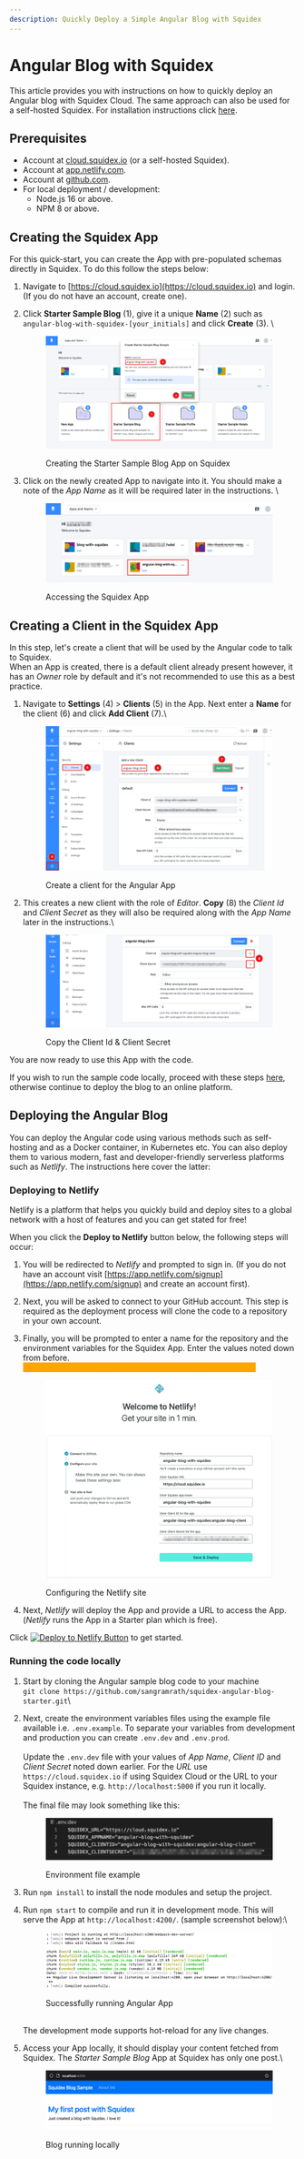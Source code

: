 ```yaml
---
description: Quickly Deploy a Simple Angular Blog with Squidex
---
```


# Angular Blog with Squidex

This article provides you with instructions on how to quickly deploy an Angular blog with Squidex Cloud. The same approach can also be used for a self-hosted Squidex. For installation instructions click [here](../installation/).

## Prerequisites

* Account at [cloud.squidex.io](https://cloud.squidex.io/) (or a self-hosted Squidex).
* Account at [app.netlify.com](https://app.netlify.com).
* Account at [github.com](https://github.com/).
* For local deployment / development:
  * Node.js 16 or above.
  * NPM 8 or above.

## Creating the Squidex App

For this quick-start, you can create the App with pre-populated schemas directly in Squidex. To do this follow the steps below:

1. Navigate to [https://cloud.squidex.io](https://cloud.squidex.io) and login. (If you do not have an account, create one).
2.  Click **Starter Sample Blog** (1), give it a unique **Name** (2) such as `angular-blog-with-squidex-[your_initials]` and click **Create** (3). \


    <figure><img src="../../.gitbook/assets/2023-01-02_08-38.png" alt=""><figcaption><p>Creating the Starter Sample Blog App on Squidex</p></figcaption></figure>
3.  Click on the newly created App to navigate into it. You should make a note of the _App Name_ as it will be required later in the instructions. \


    <figure><img src="../../.gitbook/assets/2023-01-02_08-49.png" alt=""><figcaption><p>Accessing the Squidex App</p></figcaption></figure>

## Creating a Client in the Squidex App

In this step, let's create a client that will be used by the Angular code to talk to Squidex. \
When an App is created, there is a default client already present however, it has an _Owner_ role by default and it's not recommended to use this as a best practice.

1.  Navigate to **Settings** (4) > **Clients** (5) in the App. Next enter a **Name** for the client (6) and click **Add Client** (7).\


    <figure><img src="../../.gitbook/assets/2023-01-02_08-46.png" alt=""><figcaption><p>Create a client for the Angular App</p></figcaption></figure>
2.  This creates a new client with the role of _Editor_. **Copy** (8) the _Client Id_ and _Client Secret_ as they will also be required along with the _App Name_ later in the instructions.\


    <figure><img src="../../.gitbook/assets/2023-01-02_08-42.png" alt=""><figcaption><p>Copy the Client Id &#x26; Client Secret</p></figcaption></figure>

You are now ready to use this App with the code. &#x20;

If you wish to run the sample code locally, proceed with these steps [here](angular-blog-with-squidex.md#running-the-vue.js-blog-locally), otherwise continue to deploy the blog to an online platform.

## Deploying the Angular Blog

You can deploy the Angular code using various methods such as self-hosting and as a Docker container, in Kubernetes etc. You can also deploy them to various modern, fast and developer-friendly serverless platforms such as _Netlify_. The instructions here cover the latter:

### Deploying to Netlify

Netlify is a platform that helps you quickly build and deploy sites to a global network with a host of features and you can get stated for free!

When you click the **Deploy to Netlify** button below, the following steps will occur:

1. You will be redirected to _Netlify_ and prompted to sign in. (If you do not have an account visit [https://app.netlify.com/signup](https://app.netlify.com/signup) and create an account first).
2. Next, you will be asked to connect to your GitHub account. This step is required as the deployment process will clone the code to a repository in your own account.&#x20;
3.  Finally, you will be prompted to enter a name for the repository and the environment variables for the Squidex App. Enter the values noted down from before. \
    <mark style="color:orange;background-color:orange;">Your values will be different than the values in the screenshot.</mark>&#x20;

    <figure><img src="../../.gitbook/assets/2023-01-03_00-44.png" alt=""><figcaption><p>Configuring the Netlify site</p></figcaption></figure>
4. Next, _Netlify_ will deploy the App and provide a URL to access the App. (_Netlify_ runs the App in a Starter plan which is free).

Click [![Deploy to Netlify Button](https://www.netlify.com/img/deploy/button.svg)](https://app.netlify.com/start/deploy?repository=https://github.com/sangramrath/squidex-angular-blog-starter)  to get started.

### Running the code locally

1. Start by cloning the Angular sample blog code to your machine \
   `git clone https://github.com/sangramrath/squidex-angular-blog-starter.git`\

2.  Next, create the environment variables files using the example file available i.e. `.env.example`. To separate your variables from development and production you can create `.env.dev` and `.env.prod`.\
    \
    Update the `.env.dev` file with your values of _App Name_, _Client ID_ and _Client Secret_ noted down earlier. For the _URL_ use `https://cloud.squidex.io` if using Squidex Cloud or the URL to your Squidex instance, e.g. `http://localhost:5000` if you run it locally.\
    \
    The final file may look something like this:

    <figure><img src="../../.gitbook/assets/2023-01-02_12-05.png" alt=""><figcaption><p>Environment file example</p></figcaption></figure>
3. Run `npm install` to install the node modules and setup the project.
4.  Run `npm start` to compile and run it in development mode. This will serve the App at `http://localhost:4200/`. (sample screenshot below):\


    <figure><img src="../../.gitbook/assets/2023-01-02_12-08.png" alt=""><figcaption><p>Successfully running Angular App</p></figcaption></figure>

    \
    The development mode supports hot-reload for any live changes.
5.  Access your App locally, it should display your content fetched from Squidex. The _Starter Sample Blog_ App at Squidex has only one post.\


    <figure><img src="../../.gitbook/assets/2023-01-02_12.12.15.png" alt=""><figcaption><p>Blog running locally</p></figcaption></figure>

